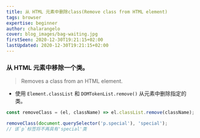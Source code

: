 ```yaml
---
title: 从 HTML 元素中删除class(Remove class from HTML element)
tags: browser
expertise: beginner
author: chalarangelo
cover: blog_images/bag-waiting.jpg
firstSeen: 2020-12-30T19:21:15+02:00
lastUpdated: 2020-12-30T19:21:15+02:00
---
```


### 从 HTML 元素中移除一个类。
> Removes a class from an HTML element.

- 使用 `Element.classList` 和 `DOMTokenList.remove()` 从元素中删除指定的类。

```js
const removeClass = (el, className) => el.classList.remove(className);
```

```js
removeClass(document.querySelector('p.special'), 'special');
// 该`p`标签将不再具有'special'类
```
